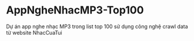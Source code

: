 # AppNgheNhacMP3-Top100

Dự án app nghe nhạc MP3 trong list top 100 sử dụng công nghệ crawl data từ website NhacCuaTui
